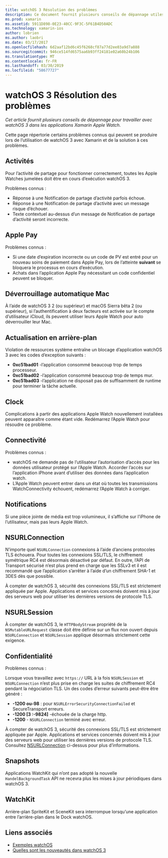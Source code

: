 ```yaml
---
title: watchOS 3 Résolution des problèmes
description: Ce document fournit plusieurs conseils de dépannage utiles lorsque vous travaillez avec watchOS 3 dans Xamarin. Conseils liés aux activités, Apple Pay, actualisation en arrière-plan, NSURLConnection, confidentialité et bien plus encore.
ms.prod: xamarin
ms.assetid: 5911D898-0E23-40CC-9F3C-5F61B4D50ADC
ms.technology: xamarin-ios
author: lobrien
ms.author: laobri
ms.date: 03/17/2017
ms.openlocfilehash: 6d2aaf12bd6c45f6268cf87a77d2ee03a9d7a888
ms.sourcegitcommit: 946ce514fd6575aa6b93ff24181e02a60b24b106
ms.translationtype: MT
ms.contentlocale: fr-FR
ms.lasthandoff: 03/30/2019
ms.locfileid: "58677727"
---
```

# <a name="watchos-3-troubleshooting"></a>watchOS 3 Résolution des problèmes

_Cet article fournit plusieurs conseils de dépannage pour travailler avec watchOS 3 dans les applications Xamarin Apple Watch._

Cette page répertorie certains problèmes connus qui peuvent se produire lors de l’utilisation de watchOS 3 avec Xamarin et de la solution à ces problèmes.

## <a name="activities"></a>Activités

Pour l’activité de partage pour fonctionner correctement, toutes les Apple Watches jumelées doit être en cours d’exécution watchOS 3.

Problèmes connus :

- Réponse à une Notification de partage d’activité parfois échoue.
- Réponse à une Notification de partage d’activité avec un message risque d’échouer.
- Texte contextuel au-dessus d’un message de Notification de partage d’activité seront incorrecte.

## <a name="apple-pay"></a>Apple Pay

Problèmes connus :

- Si une date d’expiration incorrecte ou un code de PV est entré pour un nouveau soins de paiement dans Apple Pay, lors de l’atteinte **suivant** se bloquera le processus en cours d’exécution.
- Achats dans l’application Apple Pay nécessitant un code confidentiel peuvent se bloquer.

## <a name="auto-mac-unlock"></a>Déverrouillage automatique Mac

À l’aide de watchOS 3 2 (ou supérieur) et macOS Sierra bêta 2 (ou supérieur), si l’authentification à deux facteurs est activée sur le compte d’utilisateur iCloud, ils peuvent utiliser leurs Apple Watch pour auto déverrouiller leur Mac.

## <a name="background-refresh"></a>Actualisation en arrière-plan

Violation de ressources système entraîne un blocage d’application watchOS 3 avec les codes d’exception suivants :

- **0xc51bad01** -l’application consommé beaucoup trop de temps processeur.
- **0xc51bad02** -l’application consommé beaucoup trop de temps mur.
- **0xc51bad03** -l’application ne disposait pas de suffisamment de runtime pour terminer la tâche actuelle.

## <a name="clock"></a>Clock

Complications à partir des applications Apple Watch nouvellement installées peuvent apparaître comme étant vide. Redémarrez l’Apple Watch pour résoudre ce problème.

## <a name="connectivity"></a>Connectivité

Problèmes connus :

- watchOS ne demande pas de l’utilisateur l’autorisation d’accès pour les données utilisateur protégé sur l’Apple Watch. Accorder l’accès sur l’application iPhone avant d’utiliser des données dans l’application watch.
- L’Apple Watch peuvent entrer dans un état où toutes les transmissions WatchConnectivity échouent, redémarrez l’Apple Watch à corriger.

## <a name="notifications"></a>Notifications

Si une pièce jointe de média est trop volumineux, il s’affiche sur l’iPhone de l’utilisateur, mais pas leurs Apple Watch.

## <a name="nsurlconnection"></a>NSURLConnection

N’importe quel `NSURLConnection` connexions à l’aide d’anciens protocoles TLS échouera. Pour toutes les connexions SSL/TLS, le chiffrement symétrique RC4 est désormais désactivé par défaut. En outre, l’API de Transport sécurisé n’est plus prend en charge que les SSLv3 et il est recommandé que l’application s’arrêter à l’aide d’un chiffrement SHA-1 et 3DES dès que possible.

À compter de watchOS 3, sécurité des connexions SSL/TLS est strictement appliquée par Apple. Applications et services concernés doivent mis à jour des serveurs web pour utiliser les dernières versions de protocole TLS.

## <a name="nsurlsession"></a>NSURLSession

À compter de watchOS 3, le `HTTPBodyStream` propriété de la `NSMutableURLRequest` classe doit être définie sur un flux non ouvert depuis `NSURLConnection` et `NSURLSession` applique désormais strictement cette exigence.

## <a name="privacy"></a>Confidentialité

Problèmes connus :

Lorsque vous travaillez avec `https://` URL à la fois `NSURLSession` et `NSURLConnection` n’est plus prise en charge les suites de chiffrement RC4 pendant la négociation TLS. Un des codes d’erreur suivants peut-être être généré :

- **-1200 ou-98** : pour `NSURLErrorSecurityConnectionFailed` et SecureTransport erreurs.
- **-1200 [3 :-9824]** -échouée de la charge http.
- **-1200**  -  `NSURLConnection` terminé avec erreur.

À compter de watchOS 3, sécurité des connexions SSL/TLS est strictement appliquée par Apple. Applications et services concernés doivent mis à jour des serveurs web pour utiliser les dernières versions de protocole TLS. Consultez [NSURLConnection](#nsurlconnection) ci-dessus pour plus d’informations.

## <a name="snapshots"></a>Snapshots

Applications WatchKit qui n’ont pas adopté la nouvelle `HandelBackgroundTask` API ne recevra plus les mises à jour périodiques dans watchOS 3. 

## <a name="watchkit"></a>WatchKit

Arrière-plan SpriteKit et SceneKit sera interrompue lorsqu’une application entre l’arrière-plan dans le Dock watchOS.

## <a name="related-links"></a>Liens associés

- [Exemples watchOS](https://developer.xamarin.com/samples/watchos/all/)
- [Quelles sont les nouveautés dans watchOS 3](https://developer.apple.com/library/prerelease/content/releasenotes/General/WhatsNewInwatchOS/Articles/watchOS3.html#//apple_ref/doc/uid/TP40017085-SW1)
